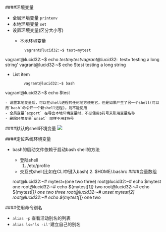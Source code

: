 ####环境变量
 - 全局环境变量 `printenv`
 - 本地环境变量 `set`
 - 设置环境变量(区分大小写)
	- 本地环境变量

            vagrant@lucid32:~$ test=mytest 
vagrant@lucid32:~$ echo $test 
mytest
vagrant@lucid32:~$ test='testing a long string'
            vagrant@lucid32:~$ echo $test
            testing a long string

 - List item

			vagrant@lucid32:~$ bash
vagrant@lucid32:~$ echo $test

	- 设置本地变量后，可以在shell进程的任何地方使用它，但是如果产生了另一个shell(可以用`bash`命令开一个新shell进程)，则不能使用
    - 全局变量`export` 在导出本地环境变量时，不必使用$符号来引用变量名称
	- 删除环境变量`unset` 同样不用$符号

####默认的shell环境变量
![](http://farm4.staticflickr.com/3808/9918175165_26c237fd9a_o.jpg)

####定位系统环境变量
- bash的启动文件依赖于启动bash shell的方法
	- 登陆shell
		1. /etc/profile
	- 交互式shell(比如在CLI中键入bash)
		2. $HOME/.bashrc
####变量数组

    root@lucid32:~# mytest=(one two three)
    root@lucid32:~# echo $mytest
one
root@lucid32:~# echo ${mytest[1]}
    two
    root@lucid32:~# echo ${mytest[*]}
one two three
root@lucid32:~# unset mytest[2]
root@lucid32:~# echo ${mytest[*]}
	one two

####使用命令别名
- `alias -p` 查看活动别名的列表
- `alias ls='ls -il'`建立自己的别名